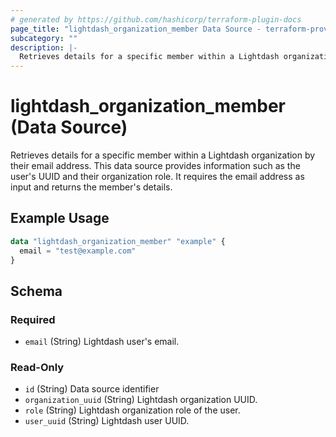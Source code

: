 ```yaml
---
# generated by https://github.com/hashicorp/terraform-plugin-docs
page_title: "lightdash_organization_member Data Source - terraform-provider-lightdash"
subcategory: ""
description: |-
  Retrieves details for a specific member within a Lightdash organization by their email address. This data source provides information such as the user's UUID and their organization role. It requires the email address as input and returns the member's details.
---
```


# lightdash_organization_member (Data Source)

Retrieves details for a specific member within a Lightdash organization by their email address. This data source provides information such as the user's UUID and their organization role. It requires the email address as input and returns the member's details.

## Example Usage

```terraform
data "lightdash_organization_member" "example" {
  email = "test@example.com"
}
```

<!-- schema generated by tfplugindocs -->
## Schema

### Required

- `email` (String) Lightdash user's email.

### Read-Only

- `id` (String) Data source identifier
- `organization_uuid` (String) Lightdash organization UUID.
- `role` (String) Lightdash organization role of the user.
- `user_uuid` (String) Lightdash user UUID.
